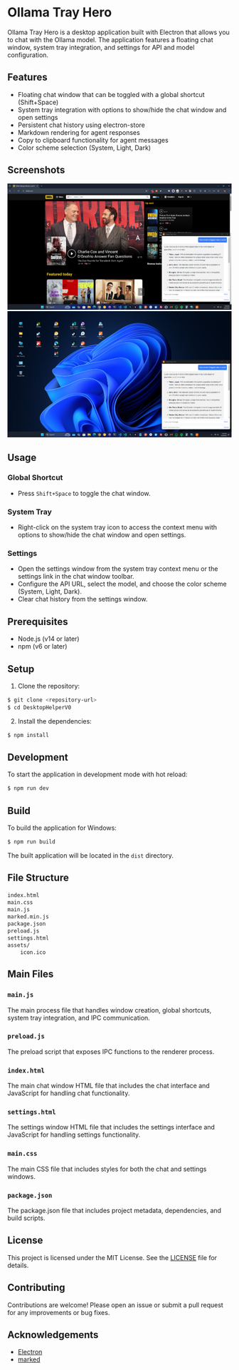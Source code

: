 # Ollama Tray Hero

Ollama Tray Hero is a desktop application built with Electron that allows you to chat with the Ollama model. The application features a floating chat window, system tray integration, and settings for API and model configuration.

## Features

- Floating chat window that can be toggled with a global shortcut (Shift+Space)
- System tray integration with options to show/hide the chat window and open settings
- Persistent chat history using electron-store
- Markdown rendering for agent responses
- Copy to clipboard functionality for agent messages
- Color scheme selection (System, Light, Dark)

## Screenshots

![Screenshot](assets/screenshot-01.png)
![Screenshot](assets/screenshot-02.png)

## Usage

### Global Shortcut

- Press `Shift+Space` to toggle the chat window.

### System Tray

- Right-click on the system tray icon to access the context menu with options to show/hide the chat window and open settings.

### Settings

- Open the settings window from the system tray context menu or the settings link in the chat window toolbar.
- Configure the API URL, select the model, and choose the color scheme (System, Light, Dark).
- Clear chat history from the settings window.

## Prerequisites

- Node.js (v14 or later)
- npm (v6 or later)

## Setup

1. Clone the repository:

```sh
$ git clone <repository-url>
$ cd DesktopHelperV0
```

2. Install the dependencies:

```sh
$ npm install
```

## Development

To start the application in development mode with hot reload:

```sh
$ npm run dev
```

## Build

To build the application for Windows:

```sh
$ npm run build
```

The built application will be located in the `dist` directory.

## File Structure

```
index.html
main.css
main.js
marked.min.js
package.json
preload.js
settings.html
assets/
    icon.ico
```

## Main Files

### `main.js`

The main process file that handles window creation, global shortcuts, system tray integration, and IPC communication.

### `preload.js`

The preload script that exposes IPC functions to the renderer process.

### `index.html`

The main chat window HTML file that includes the chat interface and JavaScript for handling chat functionality.

### `settings.html`

The settings window HTML file that includes the settings interface and JavaScript for handling settings functionality.

### `main.css`

The main CSS file that includes styles for both the chat and settings windows.

### `package.json`

The package.json file that includes project metadata, dependencies, and build scripts.

## License

This project is licensed under the MIT License. See the [LICENSE](LICENSE) file for details.

## Contributing

Contributions are welcome! Please open an issue or submit a pull request for any improvements or bug fixes.

## Acknowledgements

- [Electron](https://www.electronjs.org/)
- [marked](https://marked.js.org/)
